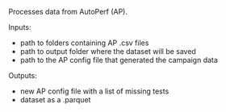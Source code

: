 Processes data from AutoPerf (AP).

Inputs:
- path to folders containing AP .csv files
- path to output folder where the dataset will be saved
- path to the AP config file that generated the campaign data

Outputs:
- new AP config file with a list of missing tests
- dataset as a .parquet
